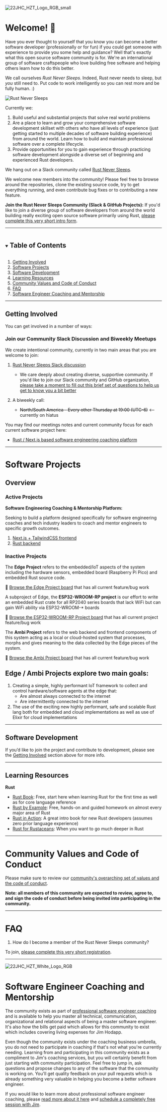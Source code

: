 

![22JHC_HZT_Logo_RGB_small](https://github.com/Jim-Hodapp-Coaching/.github/assets/3219120/87500f00-7770-4a00-b5c1-877c3df21591)
# Welcome! 👋

Have you ever thought to yourself that you know you can become a better software developer (professionally or for fun) if you could get
someone with experience to provide you some help and guidance? Well that's exactly what this open source software community is for. We're
an international group of software craftspeople who love building free software and helping others learn how to do this better.

We call ourselves _Rust Never Sleeps_. Indeed, Rust never needs to sleep, but _you_ still need to. Put code to work intelligently so you can rest more and be fully human. :)

<img src="https://user-images.githubusercontent.com/3219120/176586737-25719582-1b07-4552-a1bd-1e1c6a526a9d.png" alt="Rust Never Sleeps">

Currently we:

1. Build useful and substantial projects that solve real world problems
2. Are a place to learn and grow your comprehensive software development skillset with others who have all levels of experience (just getting started
to multiple decades of software building experience) from around the world. Learn how to build and maintain professional software over a complete lifecycle.
3. Provide opportunities for you to gain experience through practicing software development alongside a diverse set of beginning and experienced Rust developers.

We hang out on a Slack community called [Rust Never Sleeps](https://rustneversleepshq.slack.com/).

We welcome new members into the community! Please feel free to browse around the repositories, clone the existing source code, try to get everything running,
and even contribute bug fixes or to contributing a new feature.

__Join the Rust Never Sleeps Community (Slack & GitHub Projects):__ If you'd like to join a diverse group of software developers from around the world building really
exciting open source software primarily using Rust, [please complete this very short intro form](https://rustneversleeps.wufoo.com/forms/z1x3dy1j0ycafxq/).

***

<!-- TABLE OF CONTENTS -->
<details open="open">
  <summary><h2 style="display: inline-block">Table of Contents</h2></summary>
  <ol>
    <li><a href="#getting-involved">Getting Involved</a></li>
    <li><a href="#software-projects">Software Projects</a></li>
    <li><a href="#software-development">Software Development</a></li>
    <li><a href="#learning-resources">Learning Resources</a></li>
    <li><a href="#community-values-and-code-of-conduct">Community Values and Code of Conduct</a></li>
    <li><a href="#faq">FAQ</a></li>
    <li><a href="#software-engineer-coaching-and-mentorship">Software Engineer Coaching and Mentorship</a></li>
  </ol>
</details>

***

<!-- GETTING INVOLVED -->

## Getting Involved

You can get involved in a number of ways:

### Join our Community Slack Discussion and Biweekly Meetups

We create intentional community, currently in two main areas that you are welcome to join:

1. [Rust Never Sleeps Slack discussion](https://rustneversleepshq.slack.com/)
   * We care deeply about creating diverse, supportive community. If you'd like to join our Slack community and GitHub organization, [please take a moment to fill out this brief set of questions to help us get to know you a bit better](https://rustneversleeps.wufoo.com/forms/z1x3dy1j0ycafxq/)

2. A biweekly call:
   * ~~North/South America - Every other Thursday at 19:00 (UTC-6)~~ <-- currently on hiatus


You may find our meetings notes and current community focus for each current software project here:
 * [Rust / Next.js based software engineering coaching platform](https://github.com/Jim-Hodapp-Coaching/refactor-platform-fe#intro)

***

<!-- SOFTWARE PROJECTS -->

# Software Projects

## Overview

### Active Projects

**Software Engineering Coaching & Mentorship Platform:**

Seeking to build a platform designed specifically for software engineering coaches and tech industry leaders to coach and mentor engineers to specific growth outcomes.

1. [Next.js + TailwindCSS frontend](https://github.com/Jim-Hodapp-Coaching/refactor-platform-fe)
2. [Rust backend](https://github.com/Jim-Hodapp-Coaching/refactor-platform-rs)


### Inactive Projects

The __Edge Project__ refers to the embedded/IoT aspects of the system including the hardware sensors, embedded board (Raspberry Pi Pico)
and embedded Rust source code.

👀 [Browse the Edge Project board](https://github.com/orgs/Jim-Hodapp-Coaching/projects/3/views/1) that has all current feature/bug work

A subproject of Edge, the __ESP32-WROOM-RP project__ is our effort to write an embedded Rust crate for all RP2040 series boards that lack WiFi but can gain WiFi ability via ESP32-WROOM-* boards

👀 [Browse the ESP32-WROOM-RP Project board](https://github.com/orgs/Jim-Hodapp-Coaching/projects/5) that has all current project feature/bug work

The __Ambi Project__ refers to the web backend and frontend components of this system acting as a local or cloud-hosted system that
processes, morphs and gives meaning to the data collected by the Edge pieces of the system.

👀 [Browse the Ambi Project board](https://github.com/orgs/Jim-Hodapp-Coaching/projects/1/views/1?layout=board) that
has all current feature/bug work


## Edge / Ambi Projects explore two main goals:

1. Creating a simple, highly performant IoT framework to collect and control hardware/software agents at the edge that:
    * Are almost always connected to the internet
    * Are intermittently connected to the internet
2. The use of the exciting new highly performant, safe and scalable Rust lang both for embedded and cloud implementations as well
  as use of Elixir for cloud implementations

***

<!-- SOFTWARE DEVELOPMENT -->

## Software Development

If you’d like to join the project and contribute to development, please see the [Getting Involved](#getting-involved) section above for more info.

***

<!-- LEARNING RESOURCES -->

## Learning Resources

__Rust__
 * [Rust Book](https://doc.rust-lang.org/book/): Free, start here when learning Rust for the first time as well as for
 core language reference
 * [Rust by Example](https://doc.rust-lang.org/rust-by-example/): Free, hands-on and guided homework on almost every major
 area of Rust
 * [Rust in Action](https://www.manning.com/books/rust-in-action): A great intro book for new Rust developers (assumes zero
 prior language experience)
 * [Rust for Rustaceans](https://nostarch.com/rust-rustaceans): When you want to go much deeper in Rust

***

<!-- COMMUNITY VALUES AND CODE OF CONDUCT -->

# Community Values and Code of Conduct

Please make sure to review our [community's overarching set of values and the code of conduct](./profile/CODE_OF_CONDUCT.md).

__Note: all members of this community are expected to review, agree to, and sign the code of conduct before being invited into participating in the community.__

***

<!-- FAQ -->

# FAQ

1. How do I become a member of the Rust Never Sleeps community?

To join, [please complete this very short registration](https://rustneversleeps.wufoo.com/forms/z1x3dy1j0ycafxq/).

***

<!-- SOFTWARE ENGINEER COACHING AND MENTORSHIP -->

![22JHC_HZT_White_Logo_RGB](https://github.com/Jim-Hodapp-Coaching/.github/assets/3219120/3a1b5a6e-7a98-47d6-a26b-3dc4e1697c43)

# Software Engineer Coaching and Mentorship

The community exists as part of [professional software engineer coaching](https://www.jimhodappcoaching.com/) and is available to help you master all technical, communication, organizational and relational aspects of being a master software engineer. It's also how the bills get paid which allows for this community to exist which includes covering living expenses for Jim Hodapp.

Even though the community exists under the coaching business umbrella, you do not need to participate in coaching if that's not what you're currently needing. Learning from and participating in this community exists as a compliment to Jim's coaching services, but you will certainly benefit from just starting with community participation. Feel free to jump in, ask questions and propose changes to any
of the software that the community is working on. You'll get quality feedback on your pull requests which is already something very valuable in helping you become a better software engineer.

If you would like to learn more about professional software engineer coaching, please
[read more about it here](https://www.jimhodappcoaching.com/refactor-software-engineer-coaching-program) and [schedule a completely free
session with Jim](https://calendly.com/jim-hodapp-coaching/30min).

<!--

**Here are some ideas to get you started:**

🙋‍♀️ A short introduction - what is your organization all about?
🌈 Contribution guidelines - how can the community get involved?
👩‍💻 Useful resources - where can the community find your docs? Is there anything else the community should know?
🍿 Fun facts - what does your team eat for breakfast?
🧙 Remember, you can do mighty things with the power of [Markdown](https://docs.github.com/github/writing-on-github/getting-started-with-writing-and-formatting-on-github/basic-writing-and-formatting-syntax)
-->
